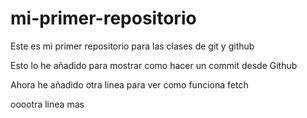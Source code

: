# mi-primer-repositorio
Este es mi primer repositorio para las clases de git y github

Esto lo he añadido para mostrar como hacer un commit desde Github

Ahora he añadido otra linea para ver como funciona fetch

ooootra linea mas 
